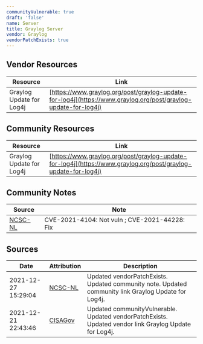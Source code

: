 ```yaml
---
communityVulnerable: true
draft: 'false'
name: Server
title: Graylog Server
vendor: Graylog
vendorPatchExists: true
---
```


## Vendor Resources
| Resource | Link |
| --- | --- |
| Graylog Update for Log4j | [https://www.graylog.org/post/graylog-update-for-log4j](https://www.graylog.org/post/graylog-update-for-log4j) |

## Community Resources
| Resource | Link |
| --- | --- |
| Graylog Update for Log4j | [https://www.graylog.org/post/graylog-update-for-log4j](https://www.graylog.org/post/graylog-update-for-log4j) |

## Community Notes
| Source | Note |
| --- | --- |
| [NCSC-NL](https://github.com/NCSC-NL/log4shell/blob/main/software/README.md) | CVE-2021-4104: Not vuln ; CVE-2021-44228: Fix </ul> |

## Sources
| Date | Attribution | Description |
| --- | --- | --- |
| 2021-12-27 15:29:04 | [NCSC-NL](https://github.com/NCSC-NL/log4shell/blob/main/software/README.md) | Updated vendorPatchExists. Updated community note. Updated community link Graylog Update for Log4j.  |
| 2021-12-21 22:43:46 | [CISAGov](https://raw.githubusercontent.com/cisagov/log4j-affected-db/develop/README.md) | Updated communityVulnerable. Updated vendorPatchExists. Updated vendor link Graylog Update for Log4j.  |
